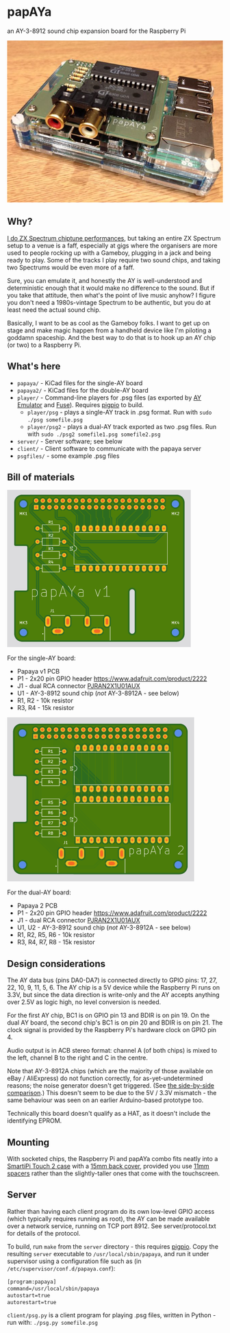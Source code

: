 # papAYa
an AY-3-8912 sound chip expansion board for the Raspberry Pi

![papAYa 2 board on a Raspberry Pi](images/papaya2-on-rpi.jpg)

## Why?
[I do ZX Spectrum chiptune performances](http://gasman.zxdemo.org/), but taking an entire ZX Spectrum setup to a venue is a faff, especially at gigs where the organisers are more used to people rocking up with a Gameboy, plugging in a jack and being ready to play. Some of the tracks I play require two sound chips, and taking two Spectrums would be even more of a faff.

Sure, you can emulate it, and honestly the AY is well-understood and deterministic enough that it would make no difference to the sound. But if you take that attitude, then what's the point of live music anyhow? I figure you don't need a 1980s-vintage Spectrum to be authentic, but you do at least need the actual sound chip.

Basically, I want to be as cool as the Gameboy folks. I want to get up on stage and make magic happen from a handheld device like I'm piloting a goddamn spaceship. And the best way to do that is to hook up an AY chip (or two) to a Raspberry Pi.

## What's here

* `papaya/` - KiCad files for the single-AY board
* `papaya2/` - KiCad files for the double-AY board
* `player/` - Command-line players for .psg files (as exported by [AY Emulator](https://bulba.untergrund.net/emulator_e.htm) and [Fuse](http://fuse-emulator.sourceforge.net/)). Requires [pigpio](http://abyz.me.uk/rpi/pigpio/) to build.
  * `player/psg` - plays a single-AY track in .psg format. Run with `sudo ./psg somefile.psg`
  * `player/psg2` - plays a dual-AY track exported as two .psg files. Run with `sudo ./psg2 somefile1.psg somefile2.psg`
* `server/` - Server software; see below
* `client/` - Client software to communicate with the papaya server
* `psgfiles/` - some example .psg files

## Bill of materials

![papAYa 1 PCB](images/papaya1-pcb.png)

For the single-AY board:
* Papaya v1 PCB
* P1 - 2x20 pin GPIO header https://www.adafruit.com/product/2222
* J1 - dual RCA connector [PJRAN2X1U01AUX](https://www.mouser.co.uk/ProductDetail/Switchcraft/PJRAN2X1U01AUX?qs=mcPJWgAPNre69iQqys4MXw%3D%3D)
* U1 - AY-3-8912 sound chip (_not_ AY-3-8912A - see below)
* R1, R2 - 10k resistor
* R3, R4 - 15k resistor

![papAYa 2 PCB](images/papaya2-pcb.png)

For the dual-AY board:

* Papaya 2 PCB
* P1 - 2x20 pin GPIO header https://www.adafruit.com/product/2222
* J1 - dual RCA connector [PJRAN2X1U01AUX](https://www.mouser.co.uk/ProductDetail/Switchcraft/PJRAN2X1U01AUX?qs=mcPJWgAPNre69iQqys4MXw%3D%3D)
* U1, U2 - AY-3-8912 sound chip (_not_ AY-3-8912A - see below)
* R1, R2, R5, R6 - 10k resistor
* R3, R4, R7, R8 - 15k resistor

## Design considerations
The AY data bus (pins DA0-DA7) is connected directly to GPIO pins: 17, 27, 22, 10, 9, 11, 5, 6. The AY chip is a 5V device while the Raspberry Pi runs on 3.3V, but since the data direction is write-only and the AY accepts anything over 2.5V as logic high, no level conversion is needed.

For the first AY chip, BC1 is on GPIO pin 13 and BDIR is on pin 19. On the dual AY board, the second chip's BC1 is on pin 20 and BDIR is on pin 21. The clock signal is provided by the Raspberry Pi's hardware clock on GPIO pin 4.

Audio output is in ACB stereo format: channel A (of both chips) is mixed to the left, channel B to the right and C in the centre.

Note that AY-3-8912A chips (which are the majority of those available on eBay / AliExpress) do not function correctly, for as-yet-undetermined reasons; the noise generator doesn't get triggered. (See [the side-by-side comparison](https://twitter.com/gasmanic/status/1227395760758624256).) This doesn't seem to be due to the 5V / 3.3V mismatch - the same behaviour was seen on an earlier Arduino-based prototype too.

Technically this board doesn't qualify as a HAT, as it doesn't include the identifying EPROM.

## Mounting
With socketed chips, the Raspberry Pi and papAYa combo fits neatly into a [SmartiPi Touch 2 case](https://thepihut.com/products/smartipi-touch-2) with a [15mm back cover](https://thepihut.com/products/smartipi-touch-2-back-cover), provided you use [11mm spacers](https://thepihut.com/products/raspberry-pi-hat-mounting-kit) rather than the slightly-taller ones that come with the touchscreen.

## Server
Rather than having each client program do its own low-level GPIO access (which typically requires running as root), the AY can be made available over a network service, running on TCP port 8912. See server/protocol.txt for details of the protocol.

To build, run `make` from the `server` directory - this requires [pigpio](http://abyz.me.uk/rpi/pigpio/). Copy the resulting `server` executable to `/usr/local/sbin/papaya`, and run it under supervisor using a configuration file such as (in `/etc/supervisor/conf.d/papaya.conf`):

    [program:papaya]
    command=/usr/local/sbin/papaya
    autostart=true
    autorestart=true

`client/psg.py` is a client program for playing .psg files, written in Python - run with: `./psg.py somefile.psg`
